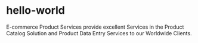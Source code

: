# hello-world
E-commerce Product Services provide excellent Services in the Product Catalog Solution and Product Data Entry Services to our Worldwide Clients.
